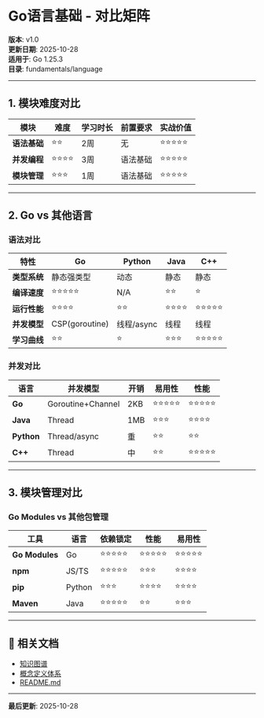 # Go语言基础 - 对比矩阵

**版本**: v1.0  
**更新日期**: 2025-10-28  
**适用于**: Go 1.25.3  
**目录**: fundamentals/language

---

## 1. 模块难度对比

| 模块 | 难度 | 学习时长 | 前置要求 | 实战价值 |
|------|------|---------|---------|---------|
| **语法基础** | ⭐⭐ | 2周 | 无 | ⭐⭐⭐⭐⭐ |
| **并发编程** | ⭐⭐⭐⭐ | 3周 | 语法基础 | ⭐⭐⭐⭐⭐ |
| **模块管理** | ⭐⭐⭐ | 1周 | 语法基础 | ⭐⭐⭐⭐⭐ |

---

## 2. Go vs 其他语言

### 语法对比

| 特性 | Go | Python | Java | C++ |
|------|-----|--------|------|-----|
| **类型系统** | 静态强类型 | 动态 | 静态 | 静态 |
| **编译速度** | ⭐⭐⭐⭐⭐ | N/A | ⭐⭐ | ⭐ |
| **运行性能** | ⭐⭐⭐⭐ | ⭐⭐ | ⭐⭐⭐⭐ | ⭐⭐⭐⭐⭐ |
| **并发模型** | CSP(goroutine) | 线程/async | 线程 | 线程 |
| **学习曲线** | ⭐⭐ | ⭐ | ⭐⭐⭐ | ⭐⭐⭐⭐⭐ |

### 并发对比

| 语言 | 并发模型 | 开销 | 易用性 | 性能 |
|------|---------|------|-------|------|
| **Go** | Goroutine+Channel | 2KB | ⭐⭐⭐⭐⭐ | ⭐⭐⭐⭐⭐ |
| **Java** | Thread | 1MB | ⭐⭐⭐ | ⭐⭐⭐⭐ |
| **Python** | Thread/async | 重 | ⭐⭐ | ⭐⭐ |
| **C++** | Thread | 中 | ⭐⭐ | ⭐⭐⭐⭐⭐ |

---

## 3. 模块管理对比

### Go Modules vs 其他包管理

| 工具 | 语言 | 依赖锁定 | 性能 | 易用性 |
|------|------|---------|------|-------|
| **Go Modules** | Go | ⭐⭐⭐⭐⭐ | ⭐⭐⭐⭐⭐ | ⭐⭐⭐⭐⭐ |
| **npm** | JS/TS | ⭐⭐⭐⭐⭐ | ⭐⭐⭐ | ⭐⭐⭐⭐ |
| **pip** | Python | ⭐⭐⭐ | ⭐⭐⭐⭐ | ⭐⭐⭐⭐ |
| **Maven** | Java | ⭐⭐⭐⭐⭐ | ⭐⭐ | ⭐⭐⭐ |

---

## 🔗 相关文档

- [知识图谱](./00-知识图谱.md)
- [概念定义体系](./00-概念定义体系.md)
- [README.md](./README.md)

---

**最后更新**: 2025-10-28
